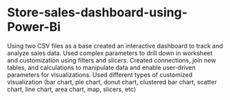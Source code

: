 # Store-sales-dashboard-using-Power-Bi  
Using two CSV files as a base
 created an interactive dashboard to track and analyze sales data.
 Used complex parameters to drill down in worksheet and customization using filters and slicers.
 Created connections, join new tables, and calculations to manipulate
 data and enable user-driven parameters for visualizations.
 Used different types of customized visualization (bar chart, pie chart, donut chart, clustered bar chart, scatter chart, line chart,
 area chart, map, slicers, etc)

